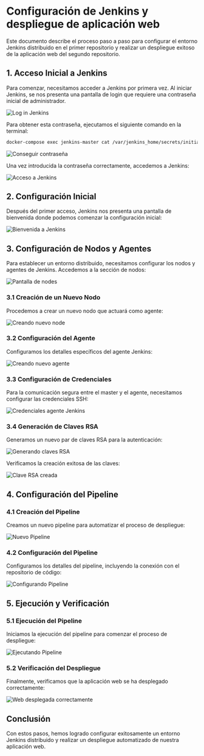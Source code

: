 # Configuración de Jenkins y despliegue de aplicación web

Este documento describe el proceso paso a paso para configurar el entorno Jenkins distribuido en el primer repositorio y realizar un despliegue exitoso de la aplicación web del segundo repositorio.

## 1. Acceso Inicial a Jenkins

Para comenzar, necesitamos acceder a Jenkins por primera vez. Al iniciar Jenkins, se nos presenta una pantalla de login que requiere una contraseña inicial de administrador.

![Log in Jenkins](https://github.com/user-attachments/assets/835b6c7b-6692-4276-925f-d69458e4fbac)

Para obtener esta contraseña, ejecutamos el siguiente comando en la terminal:

```bash
docker-compose exec jenkins-master cat /var/jenkins_home/secrets/initialAdminPassword
```

![Conseguir contraseña](https://github.com/user-attachments/assets/a030d503-4b6c-4c56-a12e-c64b83dfbfe8)


Una vez introducida la contraseña correctamente, accedemos a Jenkins:

![Acceso a Jenkins](https://github.com/user-attachments/assets/02c8d000-ceb5-4a8e-b71d-72e68482e76c)


## 2. Configuración Inicial

Después del primer acceso, Jenkins nos presenta una pantalla de bienvenida donde podemos comenzar la configuración inicial:

![Bienvenida a Jenkins](https://github.com/user-attachments/assets/c1954917-5560-4e3e-99b0-cc06884e862e)


## 3. Configuración de Nodos y Agentes

Para establecer un entorno distribuido, necesitamos configurar los nodos y agentes de Jenkins. Accedemos a la sección de nodos:

![Pantalla de nodes](https://github.com/user-attachments/assets/15acd7c4-073f-4537-8b1d-d6160b3fed62)


### 3.1 Creación de un Nuevo Nodo

Procedemos a crear un nuevo nodo que actuará como agente:

![Creando nuevo node](https://github.com/user-attachments/assets/eb910cf8-2908-4b57-b565-5b65416462b6)


### 3.2 Configuración del Agente

Configuramos los detalles específicos del agente Jenkins:

![Creando nuevo agente](https://github.com/user-attachments/assets/223602a1-6cb9-4d40-9bb1-68c1ba1630f0)


### 3.3 Configuración de Credenciales

Para la comunicación segura entre el master y el agente, necesitamos configurar las credenciales SSH:

![Credenciales agente Jenkins](https://github.com/user-attachments/assets/37fccbbe-5dc7-4607-af86-723d76341951)


### 3.4 Generación de Claves RSA

Generamos un nuevo par de claves RSA para la autenticación:

![Generando claves RSA](https://github.com/user-attachments/assets/35b126f2-b701-4a3f-8fbe-423be3789ae9)


Verificamos la creación exitosa de las claves:

![Clave RSA creada](https://github.com/user-attachments/assets/47c99e74-6348-4642-b7b3-882390e686ec)


## 4. Configuración del Pipeline

### 4.1 Creación del Pipeline

Creamos un nuevo pipeline para automatizar el proceso de despliegue:

![Nuevo Pipeline](https://github.com/user-attachments/assets/be65646a-288c-4d85-956d-9f5df79dc6c9)


### 4.2 Configuración del Pipeline

Configuramos los detalles del pipeline, incluyendo la conexión con el repositorio de código:

![Configurando Pipeline](https://github.com/user-attachments/assets/3a655d76-4670-4457-ac5f-d3599aed1e67)


## 5. Ejecución y Verificación

### 5.1 Ejecución del Pipeline

Iniciamos la ejecución del pipeline para comenzar el proceso de despliegue:

![Ejecutando Pipeline](https://github.com/user-attachments/assets/ed394467-8f9e-4af7-950b-d1301c3d011f)

### 5.2 Verificación del Despliegue

Finalmente, verificamos que la aplicación web se ha desplegado correctamente:

![Web desplegada correctamente](https://github.com/user-attachments/assets/29e0e297-eec0-4e0d-aa37-bd9e919b5c7d)


## Conclusión

Con estos pasos, hemos logrado configurar exitosamente un entorno Jenkins distribuido y realizar un despliegue automatizado de nuestra aplicación web.
